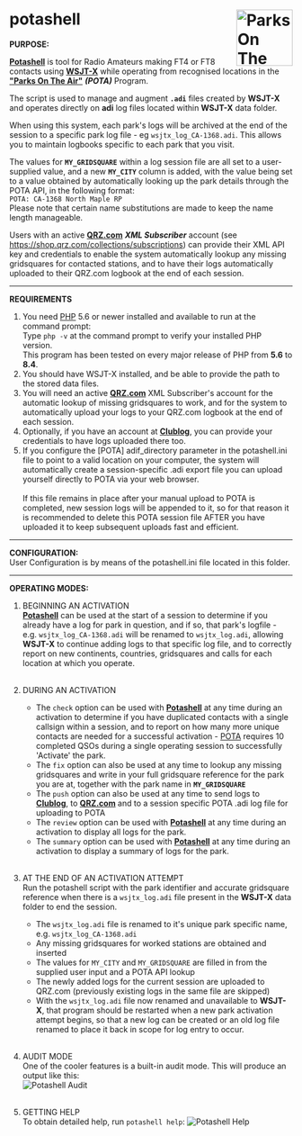 # potashell <img src="https://docs.pota.app/assets/documents/logo.png" alt="Parks On The Air Logo" width="100" height="100" style="float:right">


**PURPOSE:**<br>

 [**Potashell**](https://github.com/classaxe/potashell) is tool for Radio Amateurs making
  FT4 or FT8 contacts using [**WSJT-X**](https://wsjt.sourceforge.io) while operating from
  recognised locations in the **["Parks On The Air"](pota.app)** _**(POTA)**_ Program.<br>

  The script is used to manage and augment **`.adi`** files created by **WSJT-X** and operates directly
  on **adi** log files located within **WSJT-X** data folder.<br>

  When using this system, each park's logs will be archived at the end of the session to a
  specific park log file - eg `wsjtx_log_CA-1368.adi`.  This allows you to maintain logbooks
  specific to each park that you visit.<br>

  The values for **`MY_GRIDSQUARE`** within a log session file are all set to a user-supplied value,
  and a new **`MY_CITY`** column is added, with the value being set to a value obtained by
  automatically looking up the park details through the POTA API, in the following format:<br>
  `POTA: CA-1368 North Maple RP`<br>
  Please note that certain name substitutions are made to keep the name length manageable.

  Users with an active [**QRZ.com**](https://qrz.com) **_XML Subscriber_** account (see
  https://shop.qrz.com/collections/subscriptions) can provide their XML API key and credentials
  to enable the system automatically lookup any missing gridsquares for contacted stations, and
  to have their logs automatically uploaded to their QRZ.com logbook at the end of each session.<br>

---

**REQUIREMENTS**
  1. You need [PHP](https://php.net) 5.6 or newer installed and available to run at the command prompt:<br>
     Type ```php -v``` at the command prompt to verify your installed PHP version.<br>
     This program has been tested on every major release of PHP from **5.6** to **8.4**.<br>
  2. You should have WSJT-X installed, and be able to provide the path to the stored data files.
  3. You will need an active [**QRZ.com**](https://qrz.com) XML Subscriber's account for the
     automatic lookup of missing gridsquares to work, and for the system to automatically
     upload your logs to your QRZ.com logbook at the end of each session.
  4. Optionally, if you have an account at [**Clublog**](https://clublog.org), you can provide your
     credentials to have logs uploaded there too.
  5. If you configure the [POTA] adif_directory parameter in the potashell.ini file to point
     to a valid location on your computer, the system will automatically create a session-specific
     .adi export file you can upload yourself directly to POTA via your web browser.<br><br>
     If this file remains in place after your manual upload to POTA is completed, new session logs will
     be appended to it, so for that reason it is recommended to delete this POTA session file AFTER you
     have uploaded it to keep subsequent uploads fast and efficient. 

---

**CONFIGURATION:**<br>
User Configuration is by means of the potashell.ini file located in this folder.

---

**OPERATING MODES:**<br>
  1. BEGINNING AN ACTIVATION<br>
     [**Potashell**](https://github.com/classaxe/potashell) can be used at the start of a
     session to determine if you already have a log for park in question, and if so, that
     park's logfile - e.g. `wsjtx_log_CA-1368.adi` will be renamed to `wsjtx_log.adi`, 
     allowing **WSJT-X** to continue adding logs to that specific log file, and to correctly
     report on new continents, countries, gridsquares and calls for each location at which you
     operate.<br><br>

  2. DURING AN ACTIVATION<br>
     - The `check` option can be used with [**Potashell**](https://github.com/classaxe/potashell) at
     any time during an activation to determine if you have duplicated contacts with a single
     callsign within a session, and to report on how many more unique contacts are needed for a
     successful activation - [POTA](pota.app) requires 10 completed QSOs during a single operating
     session to successfully 'Activate' the park.
     - The `fix` option can also be used at any time to lookup any missing gridsquares and write in
     your full gridsquare reference for the park you are at, together with the park name in
     **`MY_GRIDSQUARE`**
     - The `push` option can also be used at any time to send logs to [**Clublog**](https://clublog.org/),
     to [**QRZ.com**](https://qrz.com) and to a session specific POTA .adi log file for uploading to POTA
     - The `review` option can be used with [**Potashell**](https://github.com/classaxe/potashell) at
       any time during an activation to display all logs for the park.
     - The `summary` option can be used with [**Potashell**](https://github.com/classaxe/potashell) at
       any time during an activation to display a summary of logs for the park.
     <br><br>

  3. AT THE END OF AN ACTIVATION ATTEMPT<br>
     Run the potashell script with the park identifier and accurate gridsquare reference when there
     is a `wsjtx_log.adi` file present in the **WSJT-X** data folder to end the session.<br>
     - The `wsjtx_log.adi` file is renamed to it's unique park specific name, e.g. `wsjtx_log_CA-1368.adi`
     - Any missing gridsquares for worked stations are obtained and inserted
     - The values for `MY_CITY` and `MY_GRIDSQUARE` are filled in from the supplied user input and a
       POTA API lookup
     - The newly added logs for the current session are uploaded to QRZ.com (previously existing logs in
       the same file are skipped)
     - With the `wsjtx_log.adi` file now renamed and unavailable to **WSJT-X**, that program should be
       restarted when a new park activation attempt begins, so that a new log can be created or an old
       log file renamed to place it back in scope for log entry to occur.<br><br> 

  4. AUDIT MODE<br>
     One of the cooler features is a built-in audit mode.  This will produce an output like this:<br>
     ![Potashell Audit](https://logs.classaxe.com/images/potashell/potashell_audit.png)<br><br>

  5. GETTING HELP<br>
     To obtain detailed help, run `potashell help`:
     ![Potashell Help](https://logs.classaxe.com/images/potashell/potashell_help.png)<br><br>
